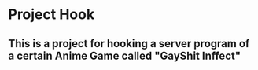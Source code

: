 # Project Hook</br>
## This is a project for hooking a server program of a certain Anime Game called "GayShit Inffect"


